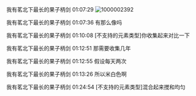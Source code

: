 我有茗北下最长的果子柄剑 01:07:29
![1000002392](https://github.com/user-attachments/assets/ec448498-19e9-42e4-a9cb-24b133d97a2d)

我有茗北下最长的果子柄剑 01:07:36
有那么像吗

我有茗北下最长的果子柄剑 01:10:08
[不支持的元素类型]你收集起来对比一下

我有茗北下最长的果子柄剑 01:12:51
那需要收集几年

我有茗北下最长的果子柄剑 01:12:55
假设每天两次

我有茗北下最长的果子柄剑 01:13:26
所以米白色啊

我有茗北下最长的果子柄剑 01:24:54
[不支持的元素类型]混合起来搅和均匀
